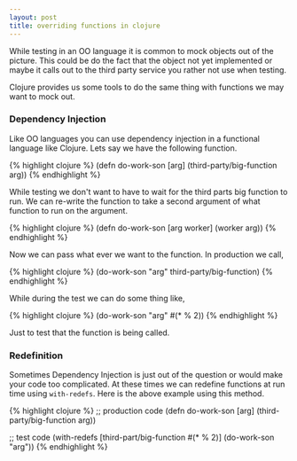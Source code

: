 ```yaml
---
layout: post
title: overriding functions in clojure
---
```

While testing in an OO language it is common to mock objects out of the
picture.  This could be do the fact that the object not yet implemented or
maybe it calls out to the third party service you rather not use when testing.

Clojure provides us some tools to do the same thing with functions we may want
to mock out.

### Dependency Injection

Like OO languages you can use dependency injection in a functional language like
Clojure. Lets say we have the following function.

{% highlight clojure %}
(defn do-work-son [arg]
  (third-party/big-function arg))
{% endhighlight %}

While testing we don't want to have to wait for the third parts big function to
run. We can re-write the function to take a second argument of what function to
run on the argument.

{% highlight clojure %}
(defn do-work-son [arg worker]
  (worker arg))
{% endhighlight %}

Now we can pass what ever we want to the function.  In production we call,

{% highlight clojure %}
(do-work-son "arg" third-party/big-function) 
{% endhighlight %}

While during the test we can do some thing like,

{% highlight clojure %}
(do-work-son "arg" #(* % 2))
{% endhighlight %}

Just to test that the function is being called.

### Redefinition

Sometimes Dependency Injection is just out of the question or would make your
code too complicated.  At these times we can redefine functions at run time
using `with-redefs`.  Here is the above example using this method.

{% highlight clojure %}
;; production code
(defn do-work-son [arg]
  (third-party/big-function arg))

;; test code
(with-redefs [third-part/big-function #(* % 2)]
  (do-work-son "arg"))
{% endhighlight %}
